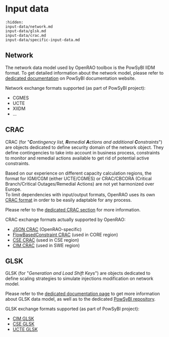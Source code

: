 # Input data

```{toctree}
:hidden:
input-data/network.md
input-data/glsk.md
input-data/crac.md
input-data/specific-input-data.md
```

## Network

The network data model used by OpenRAO toolbox is the PowSyBl IIDM format.
To get detailed information about the network model, please refer to [dedicated documentation](inv:powsyblcore:*:*#grid_model/index)
on PowSyBl documentation website.

Network exchange formats supported (as part of PowSyBl project):
- CGMES
- UCTE
- XIIDM
- ...

## CRAC

CRAC (for "***C**ontingency list, **R**emedial **A**ctions and additional **C**onstraints*") are objects dedicated to
define security domain of the network object. They define contingencies to take into account in business process,
constraints to monitor and remedial actions available to get rid of potential active constraints.

Based on our experience on different capacity calculation regions, the format for IGM/CGM (either UCTE/CGMES) or
CRAC/CBCORA (Critical Branch/Critical Outages/Remedial Actions) are not yet harmonized over Europe.  
To limit dependencies with input/output formats, OpenRAO uses its own [CRAC format](/input-data/crac/json) in order to be easily
adaptable for any process.

Please refer to the [dedicated CRAC section](/input-data/crac.md) for more information.

CRAC exchange formats actually supported by OpenRAO:
- [JSON CRAC](/input-data/crac/json.md) (OpenRAO-specific)
- [FlowBasedConstraint CRAC](/input-data//crac/fbconstraint) (used in CORE region)
- [CSE CRAC](/input-data//crac/cse) (used in CSE region)
- [CIM CRAC](/input-data//crac/cim) (used in SWE region)

## GLSK

GLSK (for "*Generation and Load Shift Keys*") are objects dedicated to define scaling strategies to simulate injections
modification on network model.

Please refer to the [dedicated documentation page](/input-data/glsk.md) to get more information about GLSK data model, 
as well as to the dedicated [PowSyBl repository](https://github.com/powsybl/powsybl-entsoe).

GLSK exchange formats supported (as part of PowSyBl project):
- [CIM GLSK](https://powsybl.readthedocs.io/projects/entsoe/en/latest/glsk/glsk-cim.html)
- [CSE GLSK](https://powsybl.readthedocs.io/projects/entsoe/en/latest/glsk/glsk-cse.html)
- [UCTE GLSK](https://powsybl.readthedocs.io/projects/entsoe/en/latest/glsk/glsk-ucte.html)



